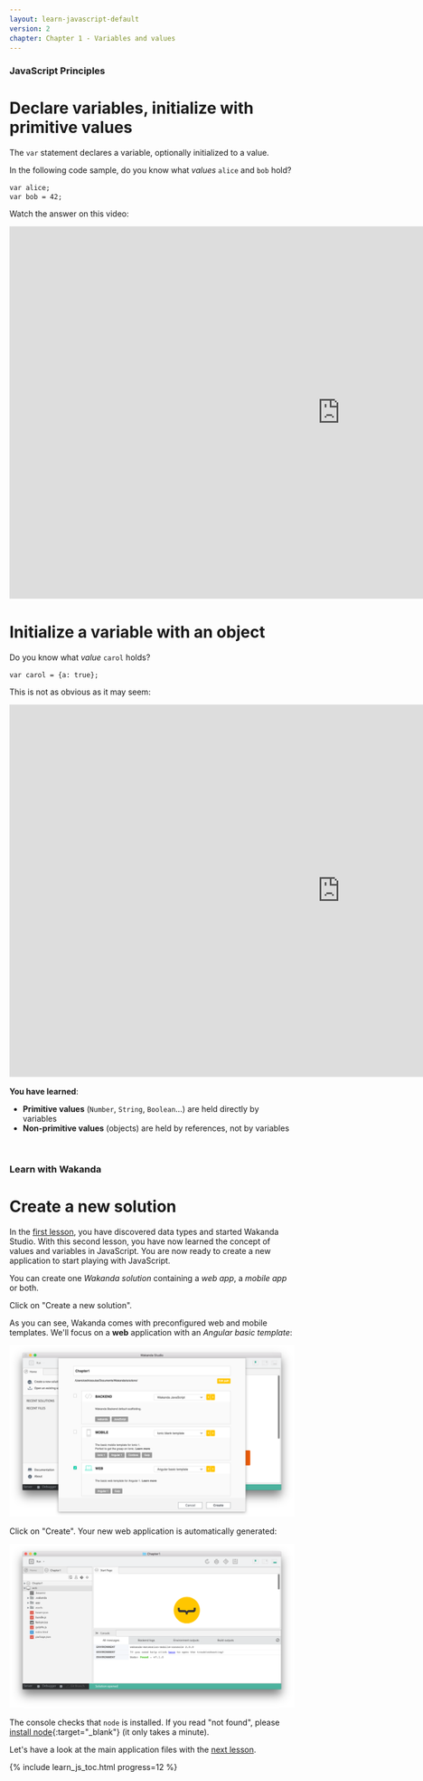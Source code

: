 ```yaml
---
layout: learn-javascript-default
version: 2
chapter: Chapter 1 - Variables and values
---
```


### JavaScript Principles

# Declare variables, initialize with primitive values

The `var` statement declares a variable, optionally initialized to a value.

In the following code sample, do you know what _values_ `alice` and `bob` hold?

    var alice;
    var bob = 42;

Watch the answer on this video:

<div class="player">
<div class="embed-video">
<iframe src="https://player.vimeo.com/video/208474337" width="1170" height="658" allowtransparency="true" frameborder="0" webkitallowfullscreen="" mozallowfullscreen="" allowfullscreen=""></iframe>
</div>
</div>

# Initialize a variable with an object

Do you know what _value_ `carol` holds?

    var carol = {a: true};

This is not as obvious as it may seem:

<div class="player">
<div class="embed-video">
<iframe src="https://player.vimeo.com/video/208651639" width="1170" height="658" allowtransparency="true" frameborder="0" webkitallowfullscreen="" mozallowfullscreen="" allowfullscreen=""></iframe>
</div>
</div>

**You have learned**:

*   **Primitive values** (`Number`, `String`, `Boolean`…) are held directly by variables
*   **Non-primitive values** (objects) are held by references, not by variables

<br/>

### Learn with Wakanda

# Create a new solution

In the [first lesson](data-types.html), you have discovered data types and started Wakanda Studio. With this second lesson, you have now learned the concept of values and variables in JavaScript. You are now ready to create a new application to start playing with JavaScript.

You can create one _Wakanda solution_ containing a _web app_, a _mobile app_ or both.

Click on "Create a new solution". 

As you can see, Wakanda comes with preconfigured web and mobile templates. We'll focus on a **web** application with an _Angular basic template_:

<img src="../img/wakanda-studio-select-template.png"/>

Click on "Create". Your new web application is automatically generated:

<img src="../img/wakanda-studio-new-web-app.png"/>

The console checks that `node` is installed. If you read "not found", please [install node](https://nodejs.org/en/){:target="_blank"} (it only takes a minute).

Let's have a look at the main application files with the [next lesson](assign-primitive-values.html).

{% include learn_js_toc.html progress=12 %}